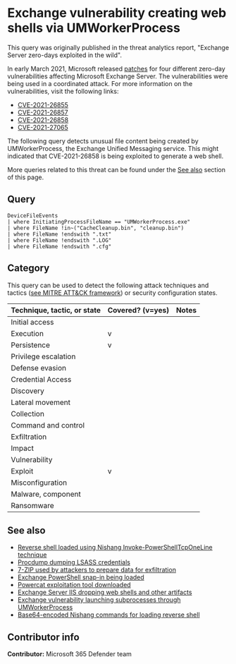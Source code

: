 # Exchange vulnerability creating web shells via UMWorkerProcess

This query was originally published in the threat analytics report, "Exchange Server zero-days exploited in the wild".

In early March 2021, Microsoft released [patches](https://msrc-blog.microsoft.com/2021/03/02/multiple-security-updates-released-for-exchange-server/) for four different zero-day vulnerabilities affecting Microsoft Exchange Server. The vulnerabilities were being used in a coordinated attack. For more information on the vulnerabilities, visit the following links:

* [CVE-2021-26855](https://nvd.nist.gov/vuln/detail/CVE-2021-26855)
* [CVE-2021-26857](https://nvd.nist.gov/vuln/detail/CVE-2021-26857)
* [CVE-2021-26858](https://nvd.nist.gov/vuln/detail/CVE-2021-26858)
* [CVE-2021-27065](https://nvd.nist.gov/vuln/detail/CVE-2021-27065)

The following query detects unusual file content being created by UMWorkerProcess, the Exchange Unified Messaging service. This might indicated that CVE-2021-26858 is being exploited to generate a web shell.

More queries related to this threat can be found under the [See also](#See-also) section of this page.

## Query

```Kusto
DeviceFileEvents
| where InitiatingProcessFileName == "UMWorkerProcess.exe" 
| where FileName !in~("CacheCleanup.bin", "cleanup.bin")
| where FileName !endswith ".txt"
| where FileName !endswith ".LOG" 
| where FileName !endswith ".cfg"
```

## Category

This query can be used to detect the following attack techniques and tactics ([see MITRE ATT&CK framework](https://attack.mitre.org/)) or security configuration states.

| Technique, tactic, or state | Covered? (v=yes) | Notes |
|------------------------|----------|-------|
| Initial access |  |  |
| Execution | v |  |
| Persistence | v |  |
| Privilege escalation |  |  |
| Defense evasion |  |  |
| Credential Access |  |  |
| Discovery |  |  |
| Lateral movement |  |  |
| Collection |  |  |
| Command and control |  |  |
| Exfiltration |  |  |
| Impact |  |  |
| Vulnerability |  |  |
| Exploit | v |  |
| Misconfiguration |  |  |
| Malware, component |  |  |
| Ransomware |  |  |

## See also

* [Reverse shell loaded using Nishang Invoke-PowerShellTcpOneLine technique](./reverse-shell-nishang.md)
* [Procdump dumping LSASS credentials](../Credential%20Access/procdump-lsass-credentials.md)
* [7-ZIP used by attackers to prepare data for exfiltration](../Exfiltration/7-zip-prep-for-exfiltration.md)
* [Exchange PowerShell snap-in being loaded](../Exfiltration/exchange-powershell-snapin-loaded.md)
* [Powercat exploitation tool downloaded](../Delivery/powercat-download.md)
* [Exchange Server IIS dropping web shells and other artifacts](./exchange-iis-worker-dropping-webshell.md)
* [Exchange vulnerability launching subprocesses through UMWorkerProcess](./umworkerprocess-unusual-subprocess-activity.md)
* [Base64-encoded Nishang commands for loading reverse shell](./reverse-shell-nishang-base64.md)


## Contributor info

**Contributor:** Microsoft 365 Defender team
